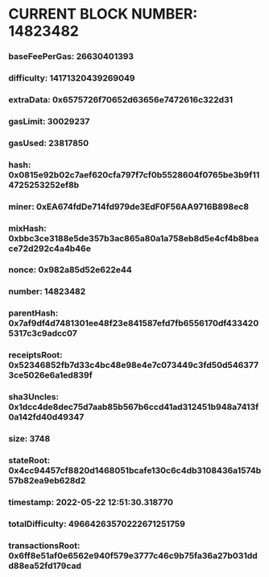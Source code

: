 # CURRENT BLOCK NUMBER: 14823482

### baseFeePerGas: 26630401393
### difficulty: 14171320439269049
### extraData: 0x6575726f70652d63656e7472616c322d31
### gasLimit: 30029237
### gasUsed: 23817850
### hash: 0x0815e92b02c7aef620cfa797f7cf0b5528604f0765be3b9f114725253252ef8b
### miner: 0xEA674fdDe714fd979de3EdF0F56AA9716B898ec8
### mixHash: 0xbbc3ce3188e5de357b3ac865a80a1a758eb8d5e4cf4b8beace72d292c4a4b46e
### nonce: 0x982a85d52e622e44
### number: 14823482
### parentHash: 0x7af9df4d7481301ee48f23e841587efd7fb6556170df4334205317c3c9adcc07
### receiptsRoot: 0x52346852fb7d33c4bc48e98e4e7c073449c3fd50d5463773ce5026e6a1ed839f
### sha3Uncles: 0x1dcc4de8dec75d7aab85b567b6ccd41ad312451b948a7413f0a142fd40d49347
### size: 3748
### stateRoot: 0x4cc94457cf8820d1468051bcafe130c6c4db3108436a1574b57b82ea9eb628d2
### timestamp: 2022-05-22 12:51:30.318770
### totalDifficulty: 49664263570222671251759
### transactionsRoot: 0x6ff8e51af0e6562e940f579e3777c46c9b75fa36a27b031ddd88ea52fd179cad
